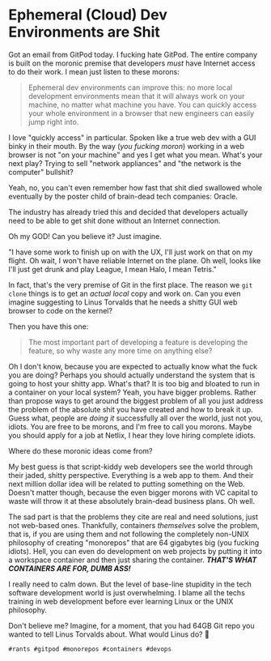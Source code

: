 # Ephemeral (Cloud) Dev Environments are Shit

Got an email from GitPod today. I fucking hate GitPod. The entire
company is built on the moronic premise that developers *must* have
Internet access to do their work. I mean just listen to these morons:

> Ephemeral dev environments can improve this: no more local development
> environments mean that it will always work on your machine, no matter
> what machine you have. You can quickly access your whole environment
> in a browser that new engineers can easily jump right into.

I love "quickly access" in particular. Spoken like a true web dev with a
GUI binky in their mouth. By the way (*you fucking moron*) working in a
web browser is not "on your machine" and yes I get what you mean. What's
your next play? Trying to sell "network appliances" and "the
network is the computer" bullshit?

Yeah, no, you can't even remember how fast that shit died swallowed
whole eventually by the poster child of brain-dead tech companies: 
Oracle.

The industry has already tried this and decided that developers actually
need to be able to get shit done without an Internet connection. 

Oh my GOD! Can you believe it? Just imagine.

"I have some work to finish up on with the UX, I'll just work on that on
my flight. Oh wait, I won't have reliable Internet on the plane. Oh
well, looks like I'll just get drunk and play League, I mean Halo, I
mean Tetris."

In fact, that's the very premise of Git in the first place. The reason
we `git clone` things is to get an *actual local* copy and work on. Can
you even imagine suggesting to Linus Torvalds that he needs a shitty GUI
web browser to code on the kernel?

Then you have this one:

> The most important part of developing a feature is developing the
> feature, so why waste any more time on anything else?

Oh I don't know, because you are expected to actually know what the fuck
you are doing? Perhaps you should actually understand the system that is
going to host your shitty app. What's that? It is too big and bloated to
run in a container on your local system? Yeah, you have bigger problems.
Rather than propose ways to get around the biggest problem of all you
just address the problem of the absolute shit you have created and how
to break it up. Guess what, people are *doing it* successfully all over
the world, just not you, idiots. You are free to be morons, and I'm free
to call you morons. Maybe you should apply for a job at Netlix, I hear
they love hiring complete idiots.

Where do these moronic ideas come from?

My best guess is that script-kiddy web developers see the world through
their jaded, shitty perspective. Everything is a web app to them. And
their next million dollar idea will be related to putting something on
the Web. Doesn't matter though, because the even bigger morons with VC
capital to waste will throw it at these absolutely brain-dead business
plans. Oh well.

The sad part is that the problems they cite are real and need solutions,
just not web-based ones. Thankfully, containers *themselves* solve the
problem, that is, if you are using them and not following the completely
non-UNIX philosophy of creating "monorepos" that are 64 gigabytes big
(you fucking idiots). Hell, you can even do development on web projects
by putting it into a workspace container and then just sharing the
container. ***THAT'S WHAT CONTAINERS ARE FOR, DUMB ASS!***

I really need to calm down. But the level of base-line stupidity in the
tech software development world is just overwhelming. I blame all the
techs training in web development before ever learning Linux or the
UNIX philosophy.

Don't believe me? Imagine, for a moment, that you had 64GB Git repo you
wanted to tell Linus Torvalds about. What would Linus do? 🖕

    #rants #gitpod #monorepos #containers #devops
